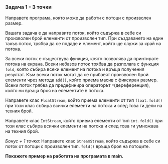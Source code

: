 ### Задача 1 - 3 точки

Направете програма, която може да работи с потоци с произволен размер.
 
Вашата задача е да направите поток, който съдържа в себе си произволен брой елементи от произволен тип.
При създаването на един такъв поток, трябва да се подаде и елемент, който ще служи за край на потока.
 
За всеки поток е съществува  функция, която позволява да принтирате потока на екрана.
Всеки небазов поток трябва да разполага с функция `fold`, която събира всеки елемент на потока и връща получения резултат.
Към всеки поток могат да се прибавят произволен брой елементи чрез метода `add()`, който приема масив с фиксиран размер.
Всеки поток трябва да предефинира операторът `*`(дереференция), който ни връща броя на елементите в потока.
 
Направете клас `FloatStream`, който приема елементи от тип `float`.
`fold()` при този клас събира всички елементи на потока и след това ги дели на техния брой.
 
Направете клас `IntStream`, който приема елементи от тип `int`.
`fold()` при този клас събира всички елементи на потока и след това ги умножава на техния брой.
 
*Бонус + 1 точка:*
Направете клас `StreamStream`, който съдържа в себе си поток от потоци с произволен тип.
`fold()` връща броя на потоците.
 
**Покажете пример на работата на програмата в main.**
